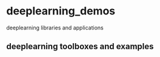 # deeplearning_demos
deeplearning libraries and applications

## deeplearning toolboxes and examples

